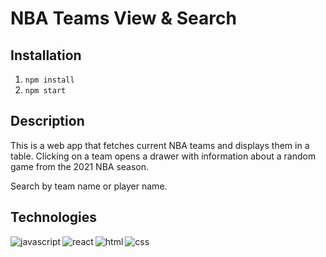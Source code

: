 # NBA Teams View & Search

## Installation

1. `npm install`
2. `npm start`

## Description
This is a web app that fetches current NBA teams and displays them in a table. Clicking on a team opens a drawer with information about a random game from the 2021 NBA season. 

Search by team name or player name.

## Technologies

<img align="left" alt="javascript" src="https://img.shields.io/badge/-JAVASCRIPT-262626?style=for-the-badge&logo=javascript" />
<img align="left" alt="react" src="https://img.shields.io/badge/react%20-%2320232a.svg?&style=for-the-badge&logo=react&logoColor=%2361DAFB" />
<img align="left" alt="html" src="https://img.shields.io/badge/-HTML-262626?style=for-the-badge&logo=html5" />
<img align="left" alt="css" src="https://img.shields.io/badge/-CSS-262626?style=for-the-badge&logo=csswizardry" />
